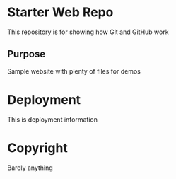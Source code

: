 # Starter Web Repo

This repository is for showing how Git and GitHub work

## Purpose

Sample website with plenty of files for demos

# Deployment

This is deployment information


# Copyright

Barely anything